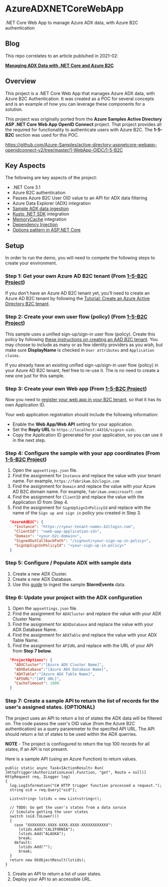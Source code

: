 # AzureADXNETCoreWebApp
.NET Core Web App to manage Azure ADX data, with Azure B2C authentication

## Blog
This repo correlates to an article publsihed in 2021-02:

[**Managing ADX Data with .NET Core and Azure B2C**](https://soltisweb.com/blog/detail/2021-02-22-managingadxdatawithnetcore)


## Overview
This project is a .NET Core Web App that manages Azure ADX data, with Azure B2C Authentication. It was created as a POC for several concepts and is an example of how you can leverage these components for a solution.

This project was originally ported from the **Azure Samples Active Directory ASP .NET Core Web App OpenID Connect** project. That project provides all the required for functionality to authenticate users with Azure B2C. The **1-5-B2C** section was used for this POC.

https://github.com/Azure-Samples/active-directory-aspnetcore-webapp-openidconnect-v2/tree/master/1-WebApp-OIDC/1-5-B2C

## Key Aspects 
The following are key aspects of the project:

 - .NET Core 3.1
 - Azure B2C authentication
 - Passes Azure B2C User OID value to an API for ADX data filtering
 - Azure Data Explorer (ADX) integration
 - [Sample ADX data ingestion](https://docs.microsoft.com/en-us/azure/data-explorer/ingest-sample-data)
 - [Kusto .NET SDK](https://docs.microsoft.com/en-us/azure/data-explorer/kusto/api/netfx/about-the-sdk) integration 
 - [MemoryCache](https://docs.microsoft.com/en-us/aspnet/core/performance/caching/memory?view=aspnetcore-3.1) integration
 - [Dependency Injection](https://docs.microsoft.com/en-us/aspnet/core/fundamentals/dependency-injection?view=aspnetcore-3.1)
 - [Options pattern in ASP.NET Core](https://docs.microsoft.com/en-us/aspnet/core/fundamentals/configuration/options?view=aspnetcore-3.1)

## Setup
In order to run the demo, you will need to compete the following steps to create your environment.

### Step 1: Get your own Azure AD B2C tenant (From [1-5-B2C Project](https://github.com/Azure-Samples/active-directory-aspnetcore-webapp-openidconnect-v2/tree/master/1-WebApp-OIDC/1-5-B2C))

If you don't have an Azure AD B2C tenant yet, you'll need to create an Azure AD B2C tenant by following the [Tutorial: Create an Azure Active Directory B2C tenant](https://azure.microsoft.com/documentation/articles/active-directory-b2c-get-started).

### Step 2: Create your own user flow (policy) (From [1-5-B2C Project](https://github.com/Azure-Samples/active-directory-aspnetcore-webapp-openidconnect-v2/tree/master/1-WebApp-OIDC/1-5-B2C))

This sample uses a unified sign-up/sign-in user flow (policy). Create this policy by following [these instructions on creating an AAD B2C tenant](https://azure.microsoft.com/documentation/articles/active-directory-b2c-reference-policies). You may choose to include as many or as few identity providers as you wish, but make sure **DisplayName** is checked in `User attributes` and `Application claims`.

If you already have an existing unified sign-up/sign-in user flow (policy) in your Azure AD B2C tenant, feel free to re-use it. The is no need to create a new one just for this sample.

### Step 3: Create your own Web app (From [1-5-B2C Project](https://github.com/Azure-Samples/active-directory-aspnetcore-webapp-openidconnect-v2/tree/master/1-WebApp-OIDC/1-5-B2C))

Now you need to [register your web app in your B2C tenant](https://docs.microsoft.com/azure/active-directory-b2c/active-directory-b2c-app-registration#register-a-web-application), so that it has its own Application ID.

Your web application registration should include the following information:

- Enable the **Web App/Web API** setting for your application.
- Set the **Reply URL** to `https://localhost:44316/signin-oidc`.
- Copy the Application ID generated for your application, so you can use it in the next step.

### Step 4: Configure the sample with your app coordinates (From [1-5-B2C Project](https://github.com/Azure-Samples/active-directory-aspnetcore-webapp-openidconnect-v2/tree/master/1-WebApp-OIDC/1-5-B2C))

1. Open the `appsettings.json` file.
2. Find the assignment for `Instance` and replace the value with your tenant name. For example, `https://fabrikam.b2clogin.com`
3. Find the assignment for `Domain` and replace the value with your Azure AD B2C domain name. For example, `fabrikam.onmicrosoft.com`
4. Find the assignment for `ClientID` and replace the value with the Application ID from Step 4.
5. Find the assignment for `SignUpSignInPolicyId` and replace with the name of the `Sign up and sign in` policy you created in Step 3.

```JSon
  "AzureAdB2C": {
    "Instance": "https://<your-tenant-name>.b2clogin.com",
    "ClientId": "<web-app-application-id>",
    "Domain": "<your-b2c-domain>",
    "SignedOutCallbackPath": "/signout/<your-sign-up-in-policy>",
    "SignUpSignInPolicyId": "<your-sign-up-in-policy>"
  }
```

### Step 5: Configure / Populate ADX with sample data

1. Create a new ADX Cluster.
2. Create a new ADX Database.
3. Use this [guide](https://docs.microsoft.com/en-us/azure/data-explorer/ingest-sample-data) to ingest the sample **StormEvents** data.

### Step 6: Update your project with the ADX configuration

1. Open the `appsettings.json` file.
2. Find the assignment for `ADXCluster` and replace the value with your ADX Cluster Name.
3. Find the assignment for `ADXDatabase` and replace the value with your ADX Database Name.
4. Find the assignment for `ADXTable` and replace the value with your ADX Table Name.
5. Find the assignment for `APIURL` and replace with the URL of your API from **Step 7 below**.

```JSon
  "ProjectOptions": {
    "ADXCluster":"[Azure ADX Cluster Name]",
    "ADXDatabase":"[Azure ADX Database Name]",
    "ADXTable":"[Azure ADX Table Name]",
    "APIURL":"[API URL]",
    "CacheTimeout": 1000
  }
```

### Step 7: Create a sample API to return the list of records for the user's assigned states. (OPTIONAL)

The project uses an API to return a list of states the ADX data will be filtered on. The code pasess the user's OID value (from the Azure B2C authentication) as a query pararemeter to the specifed API URL. The API should return a list of states to be used within the ADX querries.

**NOTE** - The project is confiogured to return the top 100 records for all states, if an API is not present.

Here is a sample API (using an Azure Function) to return values.

    public static async Task<IActionResult> Run(
    [HttpTrigger(AuthorizationLevel.Function, "get", Route = null)] HttpRequest req, ILogger log)
    {
      log.LogInformation("C# HTTP trigger function processed a request.");
      string oid = req.Query["oid"];

      List<string> lstids = new List<string>();
    
      // TODO: Go get the user's states from a data soruce
      // Simulate getting the user states
      switch (oid.ToLower())
      {
        case "XXXXXXXX-XXXX-XXXX-XXXX-XXXXXXXXXXXX":
          lstids.Add("CALIFORNIA");
          lstids.Add("ALASKA");
          break;
        default:
          lstids.Add("");
          break;
      }
      return new OkObjectResult(lstids);
    }

1. Create an API to return a list of user states.
2. Deploy your API to an accessible URL.
